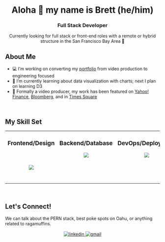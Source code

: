 
# <div align="center">Aloha 🤙 my name is Brett (he/him)</div>
### <div align="center">Full Stack Developer</div>

<div align="center">Currently looking for full stack or front-end roles with a remote or hybrid structure in the San Francisco Bay Area 🌉</div>
  
## About Me
- 💻 I’m working on converting my [portfolio](https://bretttanonaka.com/) from video production to engineering focused  
- 🌱 I’m currently learning about data visualization with charts; next I plan on learning D3 
- 🎥 Formally a video producer, my work has been featured on [Yahoo! Finance](https://finance.yahoo.com/video/enjoy-technology-public-1-2-160245107.html), [Bloomberg](https://www.bloomberg.com/news/videos/2021-10-18/apple-veteran-ron-johnson-takes-enjoy-technology-public), and in [Times Square](https://vimeo.com/715789847/065e312552) 
  

<br/>  

## My Skill Set  
<table align="center" width="100%"><tr><td valign="top" width="33%">

### Frontend/Design
<div align="center">
    <img src="https://skillicons.dev/icons?i=js,ts,react,css,html,styledcomponents,webpack,babel,figma,ae,pr,ps,ai&perline=5" style="margin:40px" />
</div>
</td><td valign="top" width="33%">


### Backend/Database  
<div align="center">
    <img src="https://skillicons.dev/icons?i=nodejs,express,redux,nginx,postgres,mongodb,firebase,mysql,sqlite,&perline=5" />
</div>
</td><td valign="top" width="33%">



### DevOps/Deployment
<div align="center">
    <img src="https://skillicons.dev/icons?i=aws,jest,git,github,linux&perline=5" />
</div>
</td></tr></table>  

<br/>  

## Let's Connect!
<div>We can talk about the PERN stack, best poke spots on Oahu, or anything related to ragamuffins.</div>
<br/>
<div align="center">
<a href="https://linkedin.com/in/bretttanonaka" target="_blank">
  <img src=https://img.shields.io/badge/linkedin-%231E77B5.svg?&style=for-the-badge&logo=linkedin&logoColor=white alt=linkedin style="margin-bottom: 5px;" />
</a>
<a href="mailto:brett.a.tanonaka@gmail.com" target="_blank">
  <img src="https://img.shields.io/badge/Gmail-D14836?style=for-the-badge&logo=gmail&logoColor=white" alt=gmail style="margin-bottom: 5px;" />
</a> 
</div>  
<br/>  
